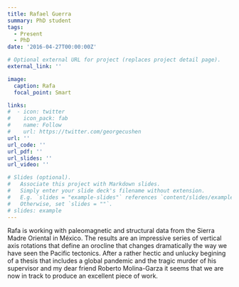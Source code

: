 ```yaml
---
title: Rafael Guerra
summary: PhD student 
tags:
  - Present
  - PhD
date: '2016-04-27T00:00:00Z'

# Optional external URL for project (replaces project detail page).
external_link: ''

image:
  caption: Rafa
  focal_point: Smart

links:
#  - icon: twitter
#    icon_pack: fab
#    name: Follow
#    url: https://twitter.com/georgecushen
url: ''
url_code: ''
url_pdf: ''
url_slides: ''
url_video: ''

# Slides (optional).
#   Associate this project with Markdown slides.
#   Simply enter your slide deck's filename without extension.
#   E.g. `slides = "example-slides"` references `content/slides/example-slides.md`.
#   Otherwise, set `slides = ""`.
# slides: example
---
```


Rafa is working with paleomagnetic and structural data from the Sierra Madre Oriental in México. The results are an impressive series of vertical axis rotations that define an orocline that changes dramatically the way we have seen the Pacific tectonics. After a rather hectic and unlucky begining of a thesis that includes a global pandemic and the tragic murder of his supervisor and my dear friend Roberto Molina-Garza it seems that we are now in track to produce an excellent piece of work.